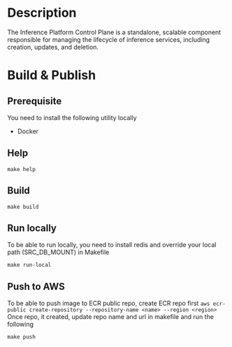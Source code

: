 # Description 

The Inference Platform Control Plane is a standalone, scalable component responsible for managing the lifecycle of inference services, including creation, updates, and deletion.

# Build & Publish 

## Prerequisite 

You need to install the following utility locally 
- Docker

## Help

`make help`

## Build 

`make build`

## Run locally 

To be able to run locally, you need to install redis and override your local path (SRC_DB_MOUNT) in Makefile  

`make run-local`

## Push to AWS

To be able to push image to ECR public repo, create ECR repo first 
`aws ecr-public create-repository --repository-name <name> --region <region>`
Once repo, it created, update repo name and url in makefile and run the following 

`make push`
